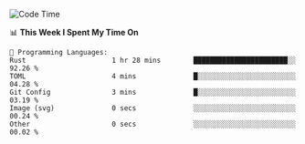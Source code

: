 <!--START_SECTION:waka-->
![Code Time](http://img.shields.io/badge/Code%20Time-1%2C018%20hrs%2058%20mins-blue)

📊 **This Week I Spent My Time On** 

```text
💬 Programming Languages: 
Rust                     1 hr 28 mins        ███████████████████████░░   92.26 % 
TOML                     4 mins              █░░░░░░░░░░░░░░░░░░░░░░░░   04.28 % 
Git Config               3 mins              █░░░░░░░░░░░░░░░░░░░░░░░░   03.19 % 
Image (svg)              0 secs              ░░░░░░░░░░░░░░░░░░░░░░░░░   00.24 % 
Other                    0 secs              ░░░░░░░░░░░░░░░░░░░░░░░░░   00.02 % 
```


<!--END_SECTION:waka-->